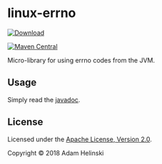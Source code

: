 # linux-errno

[
![Download](https://api.bintray.com/packages/dvlopt/maven/linux-errno/images/download.svg)
](https://bintray.com/dvlopt/maven/linux-errno/_latestVersion)

[![Maven
Central](https://maven-badges.herokuapp.com/maven-central/io.dvlopt/linux-errno/badge.svg)](https://maven-badges.herokuapp.com/maven-central/io.dvlopt/linux-errno)

Micro-library for using errno codes from the JVM.

## Usage

Simply read the
[javadoc](https://dvlopt.github.io/doc/java/io.dvlopt/linux-errno/io/dvlopt/linux/errno/Errno.html).

## License

Licensed under the [Apache License, Version
2.0](http://www.apache.org/licenses/LICENSE-2.0).

Copyright © 2018 Adam Helinski
